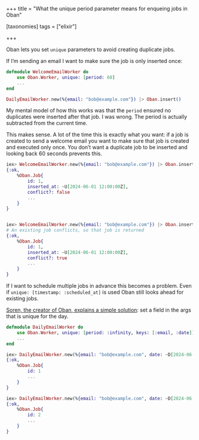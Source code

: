 +++
title = "What the unique period parameter means for enqueing jobs in Oban"

[taxonomies]
tags = ["elixir"]

+++

Oban lets you set `unique` parameters to avoid creating duplicate jobs.

If I’m sending an email I want to make sure the job is only inserted once:

```elixir
defmodule WelcomeEmailWorker do
	use Oban.Worker, unique: [period: 60]
	...
end

DailyEmailWorker.new(%{email: "bob@example.com"}) |> Oban.insert()
```

My mental model of how this works was that the `period` ensured no duplicates were inserted after that job. I was wrong. The period is actually subtracted from the current time.

This makes sense. A lot of the time this is exactly what you want: if a job is created to send a welcome email you want to make sure that job is created and executed only once. You don’t want a duplicate job to be inserted and looking back 60 seconds prevents this.

```elixir
iex> WelcomeEmailWorker.new(%{email: "bob@example.com"}) |> Oban.insert()
{:ok,
	%Oban.Job{
		id: 1,
		inserted_at: ~U[2024-06-01 12:00:00Z],
		conflict?: false
		...
	}
}


iex> WelcomeEmailWorker.new(%{email: "bob@example.com"}) |> Oban.insert()
# An existing job conflicts, so that job is returned
{:ok,
	%Oban.Job{
		id: 1,
		inserted_at: ~U[2024-06-01 12:00:00Z],
		conflict?: true
		...
	}
}

```

If I want to schedule multiple jobs in advance this becomes a problem. Even if `unique: [timestamp: :scheduled_at]` is used Oban still looks ahead for existing jobs.

[Soren, the creator of Oban, explains a simple solution](https://elixirforum.com/t/scheduling-jobs-with-unique-contrains/63876/2): set a field in the args that is unique for the day.

```elixir
defmodule DailyEmailWorker do
	use Oban.Worker, unique: [period: :infinity, keys: [:email, :date]]
	...
end

iex> DailyEmailWorker.new(%{email: "bob@example.com", date: ~D[2024-06-01]}) |> Oban.insert()
{:ok,
	%Oban.Job{
		id: 1
		...
	}
}

iex> DailyEmailWorker.new(%{email: "bob@example.com", date: ~D[2024-06-02]}) |> Oban.insert()
{:ok,
	%Oban.Job{
		id: 2
		...
	}
}

```
